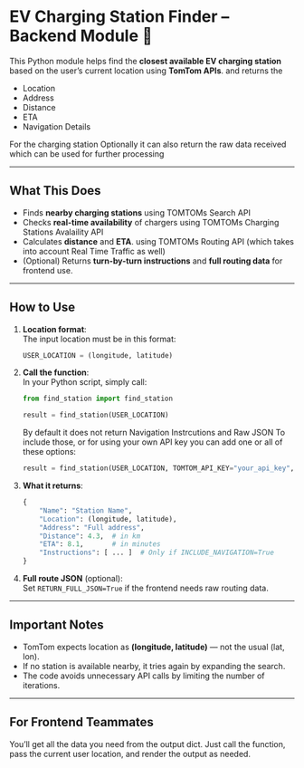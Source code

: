 # EV Charging Station Finder – Backend Module 🔌

This Python module helps find the **closest available EV charging station** based on the user’s current location using **TomTom APIs**.
and returns the

- Location
- Address
- Distance
- ETA
- Navigation Details

For the charging station
Optionally it can also return the raw data received which can be used for further processing

---

## What This Does

- Finds **nearby charging stations** using TOMTOMs Search API
- Checks **real-time availability** of chargers using TOMTOMs Charging Stations Avalaility API
- Calculates **distance** and **ETA**. using TOMTOMs Routing API (which takes into account Real Time Traffic as well)
- (Optional) Returns **turn-by-turn instructions** and **full routing data** for frontend use.

---

## How to Use

1. **Location format**:  
   The input location must be in this format:  
   ```python
   USER_LOCATION = (longitude, latitude)
   ```

2. **Call the function**:  
   In your Python script, simply call:

   ```python
   from find_station import find_station

   result = find_station(USER_LOCATION)
   ```

   By default it does not return Navigation Instrcutions and Raw JSON
   To include those, or for using your own API key you can add one or all of these options:

   ```python
   result = find_station(USER_LOCATION, TOMTOM_API_KEY="your_api_key", INCLUDE_NAVIGATION=True, RETURN_FULL_JSON=True)
   ```

4. **What it returns**:
   ```python
   {
       "Name": "Station Name",
       "Location": (longitude, latitude),
       "Address": "Full address",
       "Distance": 4.3,  # in km
       "ETA": 8.1,       # in minutes
       "Instructions": [ ... ]  # Only if INCLUDE_NAVIGATION=True
   }
   ```

5. **Full route JSON** (optional):  
   Set `RETURN_FULL_JSON=True` if the frontend needs raw routing data.

---

## Important Notes

- TomTom expects location as **(longitude, latitude)** — not the usual (lat, lon).
- If no station is available nearby, it tries again by expanding the search.
- The code avoids unnecessary API calls by limiting the number of iterations.

---

## For Frontend Teammates

You’ll get all the data you need from the output dict. Just call the function, pass the current user location, and render the output as needed.

